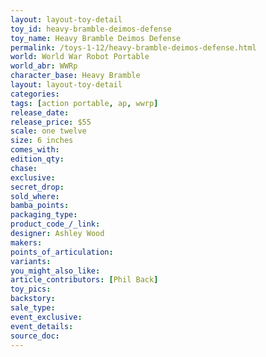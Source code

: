 ```yaml
---
layout: layout-toy-detail 
toy_id: heavy-bramble-deimos-defense
toy_name: Heavy Bramble Deimos Defense
permalink: /toys-1-12/heavy-bramble-deimos-defense.html
world: World War Robot Portable
world_abr: WWRp
character_base: Heavy Bramble
layout: layout-toy-detail
categories: 
tags: [action portable, ap, wwrp] 
release_date: 
release_price: $55 
scale: one twelve
size: 6 inches
comes_with: 
edition_qty: 
chase: 
exclusive: 
secret_drop: 
sold_where: 
bamba_points: 
packaging_type: 
product_code_/_link: 
designer: Ashley Wood
makers: 
points_of_articulation: 
variants: 
you_might_also_like: 
article_contributors: [Phil Back]
toy_pics: 
backstory: 
sale_type: 
event_exclusive: 
event_details: 
source_doc: 
---
```

